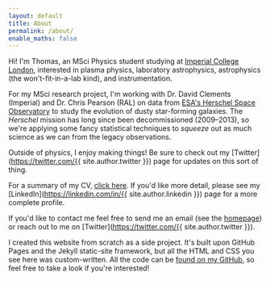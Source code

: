 ```yaml
---
layout: default
title: About
permalink: /about/
enable_maths: false
---
```


Hi! I'm Thomas, an MSci Physics student studying at [Imperial College London](https://imperial.ac.uk/), interested in plasma physics, laboratory astrophysics, astrophysics (the won't-fit-in-a-lab kind), and instrumentation.

For my MSci research project, I'm working with Dr. David Clements (Imperial) and Dr. Chris Pearson (RAL) on data from [ESA's Herschel Space Observatory](https://www.cosmos.esa.int/web/herschel/home) to study the evolution of dusty star-forming galaxies. The *Herschel* mission has long since been decommissioned (2009&ndash;2013), so we're applying some fancy statistical techniques to *squeeze* out as much science as we can from the legacy observations.

Outside of physics, I enjoy making things! Be sure to check out my [Twitter](https://twitter.com/{{ site.author.twitter }}) page for updates on this sort of thing.

For a summary of my CV, [click here](/cv). If you'd like more detail, please see my [LinkedIn](https://linkedin.com/in/{{ site.author.linkedin }}) page for a more complete profile.

If you'd like to contact me feel free to send me an email (see the [homepage](/)) or reach out to me on [Twitter](https://twitter.com/{{ site.author.twitter }}).

<div class="endnote">
I created this website from scratch as a side project. It's built upon GitHub Pages and the Jekyll static-site framework, but all the HTML and CSS you see here was custom-written. All the code can be <a href="https://github.com/{{ site.author.github }}/{{ site.author.github }}.github.io">found on my GitHub</a>, so feel free to take a look if you're interested!
</div>